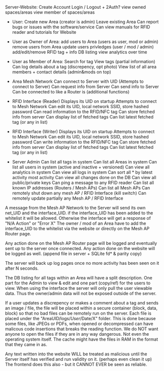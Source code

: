 
Server-Website:
    Create Account
    Login / Logout + 2Auth?
    view owned spaces/areas
    view member of spaces/areas

- User:
    Create new Area (creator is admin)
    Leave existing Area
    Can report bugs or issues with the software/service
    Can view manuals for RFID reader and tutorials for Website

- User as Owner of Area:
    add users to Area (users as user, mod or admin)
    remove users from Area
    update users privledges (user / mod / admin)
    add/edit/remove RFID tag + info DB listing
    view analytics over time

- User as Member of Area:
    Search for tag
    View tags (partial information)
    Can log details about a tag (discrepency, opt photo)
    View list of all area members + contact details (admin&mods on top)

- Area Mesh Network
    Can connect to Server with UID (Attempts to connect to Server)
    Can request info from Server
    Can send info to Server
    Can be connected to like a Router is (additional functions)

- RFID Interface (Reader)
    Displays its UID on startup
    Attempts to connect to Mesh Network
        Can edit its UID, local network SSID, store hashed password
    Can read information to the RFID/NFC tag
    Can store fetched info from server
    Can display list of fetched tags
    Can list latest fetched tag (or any in list)
    
- RFID Interface (Writer)
    Displays its UID on startup
    Attempts to connect to Mesh Network
        Can edit its UID, local network SSID, store hashed password
    Can write information to the RFID/NFC tag
    Can store fetched info from server
    Can display list of fetched tags
    Can list latest fetched tag (or any in list)

- Server Admin
    Can list all tags in system
    Can list all Areas in system
    Can list all users in system (active and inactive + versioned)
    Can view all analytics in system
    Can view all logs in system
    Can sort all * by   latest activity
                        most activity
    Can view all changes done on the DB 
    Can view all public/private keys
    Can ping a message to any RFID reader
    Can list all known IP addresses (Routers / Mesh APs)
    Can list all Mesh APs
    Can remotely shut down any mesh AP / RFID Interface (kill switch)
    Can remotely update partially any Mesh AP / RFID Interface


A message from the Mesh AP Network to the Server 
will send its own net_UID and the interface_UID.
if the interface_UID has been added to the whitelist it will be allowed.
Otherwise the interface will get a response of "N/A Action" or "Error X"
The owner / mod of an Area have to add the interface_UID to the whitelist 
via the website or directly on the Mesh AP Router page.

Any action done on the Mesh AP Router page will be logged and eventually
sent up to the server once connected.
Any action done on the website will be logged as well. (append file in server + SQLite fd* & parity copy)

The server will back up log pages once no more activity has been seen on it after N seconds.

The DB listing for all tags within an Area will have a split description.
One part for the Admin to view & edit and one part (copy/ref) for the users to view.
When using the interface the server will only pull the user viewable data.
Thus the owner/admin data will not be exposed outside of the server.

If a user updates a discrepency or makes a comment about a tag and sends an image / file, 
the file will be placed within a secure container (block, data, block) so that no bad files can be remotely run on the server.
Each file is placed under the "AreaUID/logs/$User/$Date/X" folder.
This is done because some files, like JPEGs or PDFs, when opened or decompressed can have malicous code insertions that breaks the reading function.
We do NOT want anyone to open the files if they are in any way dangerous.
Not even the operating system itself.
The cache might have the files in RAM in the format that they came in as.

Any text written into the website WILL be treated as malicious until the Server
itself has verified and run validity on it. (perhaps even clean it up)
The frontend does this also - but it CANNOT EVER be seen as reliable.
